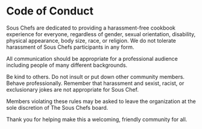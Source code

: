 # Code of Conduct

Sous Chefs are dedicated to providing a harassment-free cookbook experience for everyone, regardless of gender, sexual orientation, disability, physical appearance, body size, race, or religion. We do not tolerate harassment of Sous Chefs participants in any form.

All communication should be appropriate for a professional audience including people of many different backgrounds.

Be kind to others. Do not insult or put down other community members. Behave professionally. Remember that harassment and sexist, racist, or exclusionary jokes are not appropriate for Sous Chef.

Members violating these rules may be asked to leave the organization at the sole discretion of The Sous Chefs board.

Thank you for helping make this a welcoming, friendly community for all.
